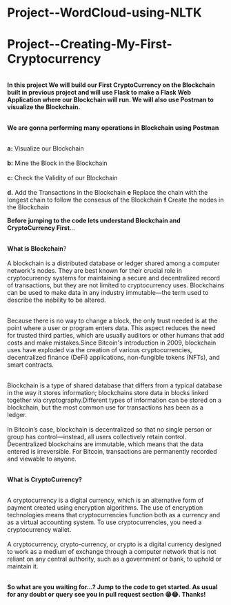 # Project--WordCloud-using-NLTK
# Project--Creating-My-First-Cryptocurrency

<table></table> 
  
**In this project We will build our First CryptoCurrency on the Blockchain built in previous project and will use Flask to make a Flask Web Application where our Blockchain will run. We will also use Postman to visualize the Blockchain.** <br></br>

**We are gonna performing many operations in Blockchain using Postman**<br></br>

**a:** Visualize our Blockchain <br></br>
**b:** Mine the Block in the Blockchain <br></br>
**c:** Check the Validity of our Blockchain <br></br>
**d.** Add the Transactions in the Blockchain
**e** Replace the chain with the longest chain to follow the consesus of the Blockchain
**f** Create the nodes in the Blockchain

**Before jumping to the code lets understand Blockchain and CryptoCurrency First**...<br></br>

**What is Blockchain**?<br></br>
A blockchain is a distributed database or ledger shared among a computer network's nodes. They are best known for their crucial role in cryptocurrency systems for maintaining a secure and decentralized record of transactions, but they are not limited to cryptocurrency uses. Blockchains can be used to make data in any industry immutable—the term used to describe the inability to be altered.<br></br>

Because there is no way to change a block, the only trust needed is at the point where a user or program enters data. This aspect reduces the need for trusted third parties, which are usually auditors or other humans that add costs and make mistakes.Since Bitcoin's introduction in 2009, blockchain uses have exploded via the creation of various cryptocurrencies, decentralized finance (DeFi) applications, non-fungible tokens (NFTs), and smart contracts.<br></br>

Blockchain is a type of shared database that differs from a typical database in the way it stores information; blockchains store data in blocks linked together via cryptography.Different types of information can be stored on a blockchain, but the most common use for transactions has been as a ledger.<br></br>
In Bitcoin’s case, blockchain is decentralized so that no single person or group has control—instead, all users collectively retain control.
Decentralized blockchains are immutable, which means that the data entered is irreversible. For Bitcoin, transactions are permanently recorded and viewable to anyone.<br></br>


**What is CryptoCurrency?** <br></br>

A cryptocurrency is a digital currency, which is an alternative form of payment created using encryption algorithms. The use of encryption technologies means that cryptocurrencies function both as a currency and as a virtual accounting system. To use cryptocurrencies, you need a cryptocurrency wallet.<br></br>
A cryptocurrency, crypto-currency, or crypto is a digital currency designed to work as a medium of exchange through a computer network that is not reliant on any central authority, such as a government or bank, to uphold or maintain it.<br></br>


</table>

**So what are you waiting for...? Jump to the code to get started. As usual for any doubt or query see you in pull request section 😁😂. Thanks!**


